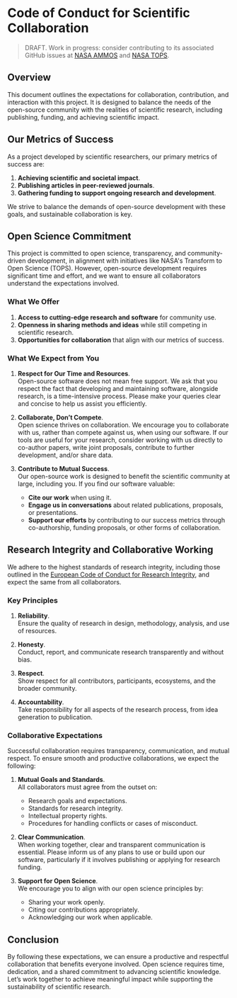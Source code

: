# Code of Conduct for Scientific Collaboration

> DRAFT. Work in progress: consider contributing to its associated GitHub
> issues at
> [NASA AMMOS](https://github.com/NASA-AMMOS/slim/issues/173) and
> [NASA TOPS](https://github.com/nasa/Transform-to-Open-Science/issues/894).

## Overview

This document outlines the expectations for collaboration, contribution, and
interaction with this project. It is designed to balance the needs of the
open-source community with the realities of scientific research, including
publishing, funding, and achieving scientific impact.

## Our Metrics of Success

As a project developed by scientific researchers, our primary metrics of success
are:

1. **Achieving scientific and societal impact**.
2. **Publishing articles in peer-reviewed journals**.
3. **Gathering funding to support ongoing research and development**.

We strive to balance the demands of open-source development with these goals,
and sustainable collaboration is key.

## Open Science Commitment

This project is committed to open science, transparency, and community-driven
development, in alignment with initiatives like NASA's Transform to Open
Science (TOPS). However, open-source development requires significant time and
effort, and we want to ensure all collaborators understand the expectations
involved.

### What We Offer

1. **Access to cutting-edge research and software** for community use.
2. **Openness in sharing methods and ideas** while still competing in scientific
   research.
3. **Opportunities for collaboration** that align with our metrics of success.

### What We Expect from You

1. **Respect for Our Time and Resources**.  
   Open-source software does not mean free support. We ask that you respect the
   fact that developing and maintaining software, alongside research, is a
   time-intensive process. Please make your queries clear and concise to help us
   assist you efficiently.

2. **Collaborate, Don’t Compete**.  
   Open science thrives on collaboration. We encourage you to collaborate with
   us, rather than compete against us, when using our software. If our tools
   are useful for your research, consider working with us directly to co-author
   papers, write joint proposals, contribute to further development, and/or
   share data.

3. **Contribute to Mutual Success**.  
   Our open-source work is designed to benefit the scientific community at
   large, including you. If you find our software valuable:
   - **Cite our work** when using it.
   - **Engage us in conversations** about related publications, proposals, or
     presentations.
   - **Support our efforts** by contributing to our success metrics through
     co-authorship, funding proposals, or other forms of collaboration.

## Research Integrity and Collaborative Working

We adhere to the highest standards of research integrity, including those
outlined in the
[European Code of Conduct for Research Integrity](https://allea.org/code-of-conduct/),
and expect the same from all collaborators.

### Key Principles

1. **Reliability**.  
   Ensure the quality of research in design, methodology, analysis, and use of
   resources.

2. **Honesty**.  
   Conduct, report, and communicate research transparently and without bias.

3. **Respect**.  
   Show respect for all contributors, participants, ecosystems, and the broader
   community.

4. **Accountability**.  
   Take responsibility for all aspects of the research process, from idea
   generation to publication.

### Collaborative Expectations

Successful collaboration requires transparency, communication, and mutual
respect. To ensure smooth and productive collaborations, we expect the
following:

1. **Mutual Goals and Standards**.  
   All collaborators must agree from the outset on:
   - Research goals and expectations.
   - Standards for research integrity.
   - Intellectual property rights.
   - Procedures for handling conflicts or cases of misconduct.

2. **Clear Communication**.  
   When working together, clear and transparent communication is essential.
   Please inform us of any plans to use or build upon our software, particularly
   if it involves publishing or applying for research funding.

3. **Support for Open Science**.  
   We encourage you to align with our open science principles by:
   - Sharing your work openly.
   - Citing our contributions appropriately.
   - Acknowledging our work when applicable.

## Conclusion

By following these expectations, we can ensure a productive and respectful
collaboration that benefits everyone involved. Open science requires time,
dedication, and a shared commitment to advancing scientific knowledge. Let’s
work together to achieve meaningful impact while supporting the sustainability
of scientific research.
